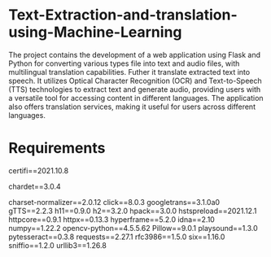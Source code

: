 # Text-Extraction-and-translation-using-Machine-Learning
The project contains the development of a web application using Flask and Python for converting various types file into text and audio files, with multilingual translation capabilities. Futher it translate extracted text into speech. 
It utilizes Optical Character Recognition (OCR) and Text-to-Speech (TTS) technologies to extract text and generate audio, providing users with a versatile tool for accessing content in different languages. 
The application also offers translation services, making it useful for users across different languages.

# Requirements

certifi==2021.10.8

chardet==3.0.4

charset-normalizer==2.0.12
click==8.0.3
googletrans==3.1.0a0
gTTS==2.2.3
h11==0.9.0
h2==3.2.0
hpack==3.0.0
hstspreload==2021.12.1
httpcore==0.9.1
httpx==0.13.3
hyperframe==5.2.0
idna==2.10
numpy==1.22.2
opencv-python==4.5.5.62
Pillow==9.0.1
playsound==1.3.0
pytesseract==0.3.8
requests==2.27.1
rfc3986==1.5.0
six==1.16.0
sniffio==1.2.0
urllib3==1.26.8
